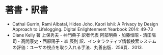 # 著書・訳書

* Cathal Gurrin, Rami Albatal, Hideo Joho, Kaori Ishii: A Privacy by Design Approach to Lifelogging. Digital Enlightenment Yearbook 2014: 49-73
* Diane Kelly 著 上保秀夫・神門典子 訳者代表 阿部明典・加藤恒昭・清田陽司・高間康史・西原陽子・森 辰則 訳．インタラクティブ情報検索システムの評価：ユーザの視点を取り入れる手法．丸善出版．256頁．2013.

